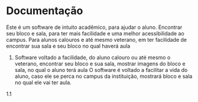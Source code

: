 # Documentação

Este é um software de intuito acadêmico, para ajudar o aluno. Encontrar seu bloco e sala, para ter mais facilidade e uma melhor acessibilidade ao campus. Para alunos calouros e até mesmo veterano, em ter facilidade de encontrar sua sala e seu bloco no qual haverá aula

1. Software voltado a facilidade, do aluno calouro ou até mesmo o veterano, encontrar seu bloco e sua sala, mostrar imagens do bloco e sala, no qual o aluno terá aula O software é voltado a facilitar a vida do aluno, caso ele se perca no campus da instituição, mostrará bloco e sala no qual ele vai ter aula.

1.1 
